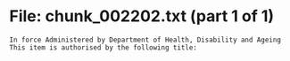 ﻿# File: chunk_002202.txt (part 1 of 1)
```
In force Administered by Department of Health, Disability and Ageing This item is authorised by the following title:
```

